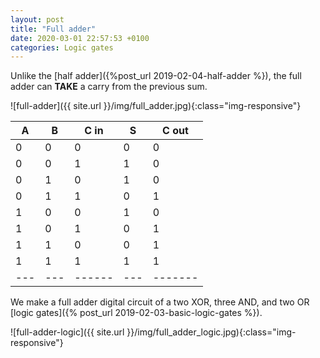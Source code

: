 ```yaml
---
layout: post
title: "Full adder"
date: 2020-03-01 22:57:53 +0100
categories: Logic gates
---
```


Unlike the [half adder]({%post_url 2019-02-04-half-adder %}), the full adder can **TAKE** a carry from the previous sum.


![full-adder]({{ site.url }}/img/full_adder.jpg){:class="img-responsive"}

| A | B | C in | S | C out |
|---|---|------|---|-------|
| 0 | 0 | 0    | 0 | 0     |
| 0 | 0 | 1    | 1 | 0     |
| 0 | 1 | 0    | 1 | 0     |
| 0 | 1 | 1    | 0 | 1     |
| 1 | 0 | 0    | 1 | 0     |
| 1 | 0 | 1    | 0 | 1     |
| 1 | 1 | 0    | 0 | 1     |
| 1 | 1 | 1    | 1 | 1     |
|---|---|------|---|-------|

We make a full adder digital circuit of a two XOR, three AND, and two OR [logic gates]({% post_url 2019-02-03-basic-logic-gates %}).

![full-adder-logic]({{ site.url }}/img/full_adder_logic.jpg){:class="img-responsive"}